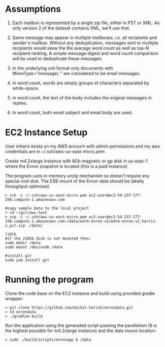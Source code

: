 # Assumptions

1. Each mailbox is represented by a single zip file, either in PST or XML.
As only version 2 of the dataset contains XML, we'll use that.

2. Same message may appear in multiple mailboxes, i.e.
all recipients and sender's mailbox. Without any deduplication, messages
sent to multiple recipients would skew the the average word count 
as well as top-N recipient ranking. A simple message digest and
word count comparison will be used to deduplicate these messages. 

3. In the underlying xml format only documents with MimeType="message/.." 
are considered to be email messages.

4. In word count, words are simply groups of characters separated by white-space.

5. In word count, the text of the body includes the original messages in replies.

6. In word count, both email subject and email body are used.


# EC2 Instance Setup 

User mharis exists on my AWS account with admin permissions and
my aws credentials are in ~/.ssh/aws-us-east-micro.pem

Create m4.2xlarge instance with 8Gb magnetic or gp disk in us-east-1 
where the Enron snapshot is located (this is a paid instance)

The program uses in-memory unzip mechanism so doesn't require any
 special root disk. The ESB mount of the Enron data should be ideally
 throughput optimised.


    > ssh -i ~/.ssh/aws-us-east-micro.pem ec2-user@ec2-54-237-177-250.compute-1.amazonaws.com

    #copy sample data to the local project
    > cd ~/git/aws-test
    > scp -i ~/.ssh/aws-us-east-micro.pem ec2-user@ec2-54-237-177-250.compute-1.amazonaws.com:/data/edrm-enron-v2/edrm-enron-v2_harris-s_pst.zip ./data/
    
    lsblk    
    #if the 210Gb disk is not mounted then:
    sudo mkdir /data
    sudo mount /dev/xvdb /data

    #install git
    sudo yum install git    


# Running the program

Clone the code base on the EC2 instance and build using provided gradle wrapper:

    > git clone https://github.com/michal-harish/enrondata.git
    > cd enrondata 
    > ./gradlew build

Run the application using the generated script passing the parallelism 
(6 is the highest possible for m4.2xlarge instance) and the data mount location: 
 
    > sudo ./build/scripts/enronapp 6 /data


        